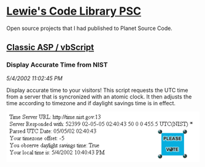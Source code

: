 # [Lewie's Code Library PSC](../../README.md)

Open source projects that I had published to Planet Source Code.

## [Classic ASP / vbScript](../README.md)

### Display Accurate Time from NIST

*5/4/2002 11:02:45 PM*

Display accurate time to your visitors! This script requests the UTC time from a server that is syncronized with an atomic clock. It then adjusts the time according to timezone and if daylight savings time is in effect.

![Screenshot of Display Accurate Time from NIST](./screenshot.gif)



